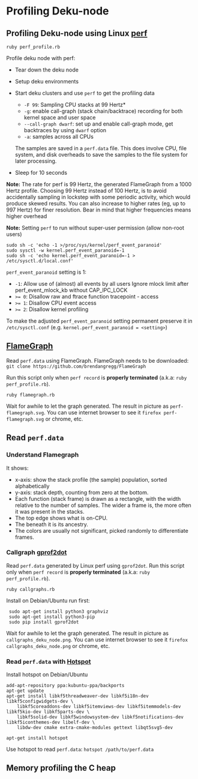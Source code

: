 # Profiling Deku-node

## Profiling Deku-node using Linux [perf](https://www.brendangregg.com/perf.html)

```
ruby perf_profile.rb
```

Profile deku node with perf:
- Tear down the deku node
- Setup deku environments
- Start deku clusters and use `perf` to get the profiling data
  + `-F 99`: Sampling CPU stacks at 99 Hertz*
  + `-g`: enable call-graph (stack chain/backtrace) recording for both kernel space 
        and user space
  + `--call-graph dwarf`: set up and enable call-graph mode, get backtraces by using `dwarf` option
  + `-a`: samples across all CPUs

  The samples are saved in a `perf.data` file. This does involve CPU, file system, and disk overheads to save the samples to the file system for later processing.
 - Sleep for 10 seconds

**Note:**
The rate for perf is 99 Hertz, the generated FlameGraph from a 1000 Hertz profile.
Choosing 99 Hertz instead of 100 Hertz, is to avoid accidentally sampling in 
lockstep with some periodic activity, which would produce skewed results.
You can also increase to higher rates (eg, up to 997 Hertz) for finer resolution.
Bear in mind that higher frequencies means higher overhead

**Note:** Setting `perf` to run without super-user permission (allow non-root users)

```
sudo sh -c 'echo -1 >/proc/sys/kernel/perf_event_paranoid'
sudo sysctl -w kernel.perf_event_paranoid=-1
sudo sh -c 'echo kernel.perf_event_paranoid=-1 > /etc/sysctl.d/local.conf'
```

`perf_event_paranoid` setting is 1:
- `-1`: Allow use of (almost) all events by all users
      Ignore mlock limit after perf_event_mlock_kb without CAP_IPC_LOCK
- `>= 0`: Disallow raw and ftrace function tracepoint - access
- `>= 1`: Disallow CPU event access
- `>= 2`: Disallow kernel profiling

To make the adjusted `perf_event_paranoid` setting permanent preserve it
in `/etc/sysctl.conf` (e.g. `kernel.perf_event_paranoid = <setting>`)

## [FlameGraph](https://github.com/brendangregg/FlameGraph)

Read `perf.data` using FlameGraph. FlameGraph needs to be downloaded:
 `git clone https://github.com/brendangregg/FlameGraph`

Run this script only when `perf record` is **properly terminated** (a.k.a: `ruby perf_profile.rb`).

```
ruby flamegraph.rb
```

Wait for awhile to let the graph generated. The result in picture as `perf-flamegraph.svg`. You can use internet browser to see it `firefox perf-flamegraph.svg` or chrome, etc.

##  Read `perf.data`
### Understand Flamegraph
It shows: 
- x-axis: show the stack profile (the sample) population, sorted alphabetically
- y-axis: stack depth, counting from zero at the bottom.
- Each function (stack frame) is drawn as a rectangle, with the width relative to the number of samples. The wider a frame is, the more often it was present in the stacks.
- The top edge shows what is on-CPU.
- The beneath it is its ancestry.
- The colors are usually not significant, picked randomly to differentiate frames.

### Callgraph [gprof2dot](https://github.com/jrfonseca/gprof2dot)
 Read `perf.data` generated by Linux perf using `gprof2dot`.
 Run this script only when `perf record` is **properly terminated** (a.k.a: `ruby perf_profile.rb`).

`ruby callgraphs.rb`

Install on Debian/Ubuntu run first:

```
 sudo apt-get install python3 graphviz
 sudo apt-get install python3-pip
 sudo pip install gprof2dot
```

Wait for awhile to let the graph generated. The result in picture as `callgraphs_deku_node.png`. You can use internet browser to see it `firefox callgraphs_deku_node.png` or chrome, etc.


### Read `perf.data` with [Hotspot](https://github.com/KDAB/hotspot)

Install hotspot on Debian/Ubuntu

```
add-apt-repository ppa:kubuntu-ppa/backports
apt-get update
apt-get install libkf5threadweaver-dev libkf5i18n-dev libkf5configwidgets-dev \
    libkf5coreaddons-dev libkf5itemviews-dev libkf5itemmodels-dev libkf5kio-dev libkf5parts-dev \
    libkf5solid-dev libkf5windowsystem-dev libkf5notifications-dev libkf5iconthemes-dev libelf-dev \
    libdw-dev cmake extra-cmake-modules gettext libqt5svg5-dev

apt-get install hotspot
```

Use hotspot to read `perf.data`: 
`hotspot /path/to/perf.data`

## Memory profiling the C heap

